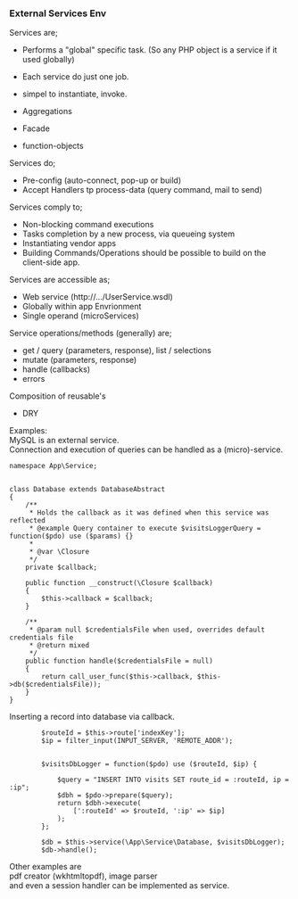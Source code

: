 ### External Services Env

Services are;  
+ Performs a "global" specific task. (So any PHP object is a service if it used globally)
+ Each service do just one job.
+ simpel to instantiate, invoke.

+ Aggregations
+ Facade
+ function-objects

Services do; 
+ Pre-config (auto-connect, pop-up or build)
+ Accept Handlers tp process-data (query command, mail to send)


Services comply to;
+ Non-blocking command executions
+ Tasks completion by a new process, via queueing system
+ Instantiating vendor apps
+ Building Commands/Operations should be possible to build on the client-side app.

Services are accessible as;
+ Web service (http://.../UserService.wsdl)
+ Globally within app Envrionment
+ Single operand (microServices)

Service operations/methods (generally) are;
+ get / query (parameters, response), list / selections
+ mutate (parameters, response)
+ handle (callbacks)
+ errors

Composition of reusable's
+ DRY  


Examples:  
MySQL is an external service.  
Connection and execution of queries can be handled as a (micro)-service.

```
namespace App\Service;


class Database extends DatabaseAbstract
{
    /**
     * Holds the callback as it was defined when this service was reflected
     * @example Query container to execute $visitsLoggerQuery = function($pdo) use ($params) {}
     *
     * @var \Closure
     */
    private $callback;

    public function __construct(\Closure $callback)
    {
        $this->callback = $callback;
    }

    /**
     * @param null $credentialsFile when used, overrides default credentials file
     * @return mixed
     */
    public function handle($credentialsFile = null)
    {
        return call_user_func($this->callback, $this->db($credentialsFile));
    }
}
```
 
Inserting a record into database via callback.
```
        $routeId = $this->route['indexKey'];
        $ip = filter_input(INPUT_SERVER, 'REMOTE_ADDR');  
        

        $visitsDbLogger = function($pdo) use ($routeId, $ip) {

            $query = "INSERT INTO visits SET route_id = :routeId, ip = :ip";
            $dbh = $pdo->prepare($query);
            return $dbh->execute(
                [':routeId' => $routeId, ':ip' => $ip]
            );
        };

        $db = $this->service(\App\Service\Database, $visitsDbLogger);
        $db->handle();
```



Other examples are  
pdf creator (wkhtmltopdf), image parser   
and even a session handler can be implemented as service.

